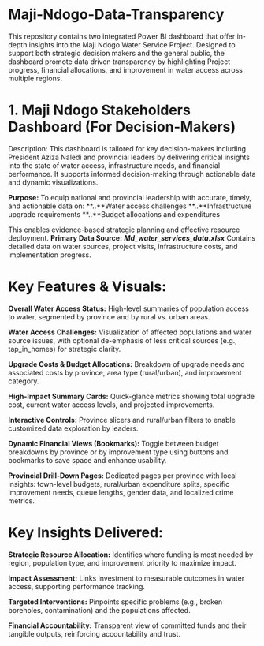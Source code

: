# Maji-Ndogo-Data-Transparency

This repository contains two integrated Power BI dashboard that offer in-depth insights into the Maji Ndogo Water Service Project. Designed to support both strategic decision makers and the general public, the dashboard promote data driven transparency by highlighting Project progress, financial allocations, and improvement in water access across multiple regions.

# 1. Maji Ndogo Stakeholders Dashboard (For Decision-Makers)
Description:
This dashboard is tailored for key decision-makers including President Aziza Naledi and provincial leaders by delivering critical insights into the state of water access, infrastructure needs, and financial performance. It supports informed decision-making through actionable data and dynamic visualizations.

**Purpose:**
To equip national and provincial leadership with accurate, timely, and actionable data on:
**..**Water access challenges
**..**Infrastructure upgrade requirements
**..**Budget allocations and expenditures

This enables evidence-based strategic planning and effective resource deployment.
**Primary Data Source:**
**_Md_water_services_data.xlsx_**   Contains detailed data on water sources, project visits, infrastructure costs, and implementation progress.

# Key Features & Visuals:
**Overall Water Access Status:**
High-level summaries of population access to water, segmented by province and by rural vs. urban areas.

**Water Access Challenges:**
Visualization of affected populations and water source issues, with optional de-emphasis of less critical sources (e.g., tap_in_homes) for strategic clarity.

**Upgrade Costs & Budget Allocations:**
Breakdown of upgrade needs and associated costs by province, area type (rural/urban), and improvement category.

**High-Impact Summary Cards:**
Quick-glance metrics showing total upgrade cost, current water access levels, and projected improvements.

**Interactive Controls:**
Province slicers and rural/urban filters to enable customized data exploration by leaders.

**Dynamic Financial Views (Bookmarks):**
Toggle between budget breakdowns by province or by improvement type using buttons and bookmarks to save space and enhance usability.

**Provincial Drill-Down Pages:**
Dedicated pages per province with local insights: town-level budgets, rural/urban expenditure splits, specific improvement needs, queue lengths, gender data, and localized crime metrics.

# Key Insights Delivered:
**Strategic Resource Allocation:**
Identifies where funding is most needed by region, population type, and improvement priority to maximize impact.

**Impact Assessment:**
Links investment to measurable outcomes in water access, supporting performance tracking.

**Targeted Interventions:**
Pinpoints specific problems (e.g., broken boreholes, contamination) and the populations affected.

**Financial Accountability:**
Transparent view of committed funds and their tangible outputs, reinforcing accountability and trust.
